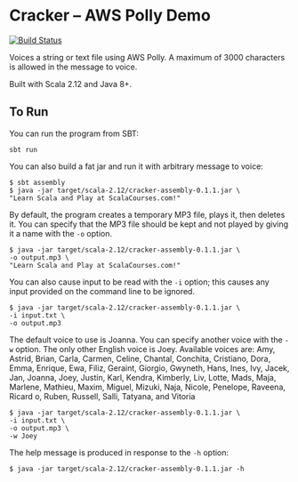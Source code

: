 # Cracker &ndash; AWS Polly Demo

[![Build Status](https://travis-ci.org/mslinn/cracker.svg?branch=master)](https://travis-ci.org/mslinn/cracker)

Voices a string or text file using AWS Polly. A maximum of 3000 characters is allowed in the message to voice.

Built with Scala 2.12 and Java 8+.

## To Run
You can run the program from SBT:

    sbt run

You can also build a fat jar and run it with arbitrary message to voice:

    $ sbt assembly
    $ java -jar target/scala-2.12/cracker-assembly-0.1.1.jar \
    "Learn Scala and Play at ScalaCourses.com!"

By default, the program creates a temporary MP3 file, plays it, then deletes it.
You can specify that the MP3 file should be kept and not played by giving it a name with the `-o` option.

    $ java -jar target/scala-2.12/cracker-assembly-0.1.1.jar \
    -o output.mp3 \
    "Learn Scala and Play at ScalaCourses.com!"

You can also cause input to be read with the `-i` option; this causes any input provided on the command line to be ignored.

    $ java -jar target/scala-2.12/cracker-assembly-0.1.1.jar \
    -i input.txt \
    -o output.mp3

The default voice to use is Joanna. You can specify another voice with the `-w` option. The only other English voice is Joey.
Available voices are: Amy, Astrid, Brian, Carla, Carmen, Celine, Chantal, Conchita, Cristiano, Dora, Emma, Enrique, Ewa, Filiz, Geraint, Giorgio, Gwyneth, Hans, Ines, Ivy,
 Jacek, Jan, Joanna, Joey, Justin, Karl, Kendra, Kimberly, Liv, Lotte, Mads, Maja, Marlene, Mathieu, Maxim, Miguel, Mizuki, Naja, Nicole, Penelope, Raveena, Ricard
o, Ruben, Russell, Salli, Tatyana, and Vitoria

    $ java -jar target/scala-2.12/cracker-assembly-0.1.1.jar \
    -i input.txt \
    -o output.mp3 \
    -w Joey

The help message is produced in response to the `-h` option:

    $ java -jar target/scala-2.12/cracker-assembly-0.1.1.jar -h
